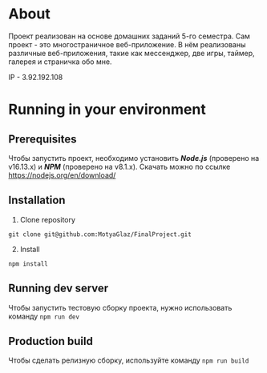 # About
Проект реализован на основе домашних заданий 5-го семестра. Сам проект - это
многостраничное веб-приложение. В нём реализованы различные веб-приложения, 
такие как мессенджер, две игры, таймер, галерея и страничка обо мне.

IP - 3.92.192.108

# Running in your environment
## Prerequisites
Чтобы запустить проект, необходимо установить **_Node.js_** (проверено на v16.13.x)
и **_NPM_** (проверено на v8.1.x). Скачать можно по ссылке 
https://nodejs.org/en/download/

## Installation
1. Clone repository

 `git clone git@github.com:MotyaGlaz/FinalProject.git`

2. Install

`npm install`

## Running dev server
Чтобы запустить тестовую сборку проекта, нужно использовать команду `npm run dev`

## Production build
Чтобы сделать релизную сборку, используйте команду `npm run build`

